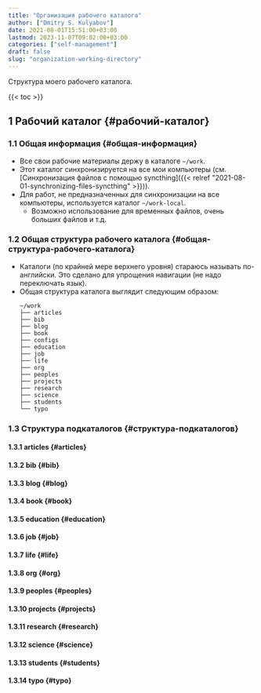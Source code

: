 ```yaml
---
title: "Организация рабочего каталога"
author: ["Dmitry S. Kulyabov"]
date: 2021-08-01T15:51:00+03:00
lastmod: 2023-11-07T09:02:00+03:00
categories: ["self-management"]
draft: false
slug: "organization-working-directory"
---
```


Структура моего рабочего каталога.

<!--more-->

{{< toc >}}


## <span class="section-num">1</span> Рабочий каталог {#рабочий-каталог}


### <span class="section-num">1.1</span> Общая информация {#общая-информация}

-   Все свои рабочие материалы держу в каталоге `~/work`.
-   Этот каталог синхронизируется на все мои компьютеры (см. [Синхронизация файлов с помощью syncthing]({{< relref "2021-08-01-synchronizing-files-syncthing" >}})).
-   Для работ, не предназначенных для синхронизации на все компьютеры, используется каталог `~/work-local`.
    -   Возможно использование для временных файлов, очень больших файлов и т.д.


### <span class="section-num">1.2</span> Общая структура рабочего каталога {#общая-структура-рабочего-каталога}

-   Каталоги (по крайней мере верхнего уровня) стараюсь называть по-английски. Это сделано для упрощения навигации (не надо переключать язык).
-   Общая структура каталога выглядит следующим образом:
    ```shell
    ~/work
    ├── articles
    ├── bib
    ├── blog
    ├── book
    ├── configs
    ├── education
    ├── job
    ├── life
    ├── org
    ├── peoples
    ├── projects
    ├── research
    ├── science
    ├── students
    └── typo
    ```


### <span class="section-num">1.3</span> Структура подкаталогов {#структура-подкаталогов}


#### <span class="section-num">1.3.1</span> articles {#articles}


#### <span class="section-num">1.3.2</span> bib {#bib}


#### <span class="section-num">1.3.3</span> blog {#blog}


#### <span class="section-num">1.3.4</span> book {#book}


#### <span class="section-num">1.3.5</span> education {#education}


#### <span class="section-num">1.3.6</span> job {#job}


#### <span class="section-num">1.3.7</span> life {#life}


#### <span class="section-num">1.3.8</span> org {#org}


#### <span class="section-num">1.3.9</span> peoples {#peoples}


#### <span class="section-num">1.3.10</span> projects {#projects}


#### <span class="section-num">1.3.11</span> research {#research}


#### <span class="section-num">1.3.12</span> science {#science}


#### <span class="section-num">1.3.13</span> students {#students}


#### <span class="section-num">1.3.14</span> typo {#typo}
